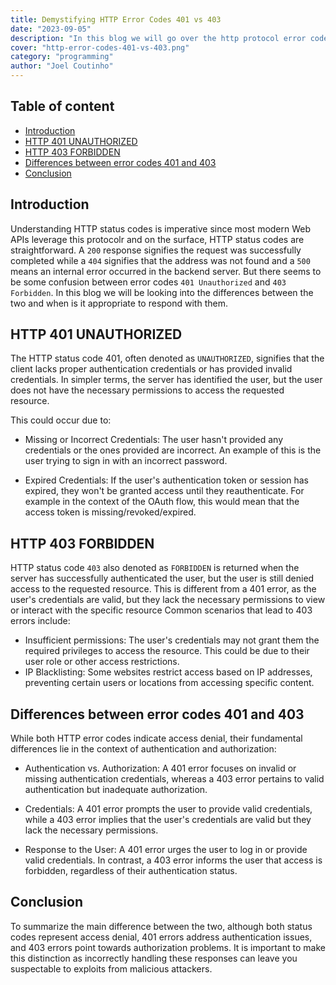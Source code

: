 ```yaml
---
title: Demystifying HTTP Error Codes 401 vs 403
date: "2023-09-05"
description: "In this blog we will go over the http protocol error codes 401 and 403 and describe when is it appropriate to use each of them."
cover: "http-error-codes-401-vs-403.png"
category: "programming"
author: "Joel Coutinho"
---
```


## Table of content
- [Introduction](#introduction)
- [HTTP 401 UNAUTHORIZED](#http-401-unauthorized)
- [HTTP 403 FORBIDDEN](#http-403-forbidden)
- [Differences between error codes 401 and 403](#differences-between-error-codes-401-and-403)
- [Conclusion](#conclusion)

## Introduction

Understanding HTTP status codes is imperative since most modern Web APIs leverage this protocolr and on the surface, HTTP status codes are straightforward. A `200` response signifies the request was successfully completed while a `404`  signifies that the address was not found and a `500` means an internal error occurred in the backend server. But there seems to be some confusion between error codes `401 Unauthorized` and `403 Forbidden`. In this blog we will be looking into the differences between the two and when is it appropriate to respond with them.

## HTTP 401 UNAUTHORIZED
The HTTP status code 401, often denoted as `UNAUTHORIZED`, signifies that the client lacks proper authentication credentials or has provided invalid credentials. In simpler terms, the server has identified the user, but the user does not have the necessary permissions to access the requested resource. 

This could occur due to:

- Missing or Incorrect Credentials: The user hasn't provided any credentials or the ones provided are incorrect. An example of this is the user trying to sign in with an incorrect password.

- Expired Credentials: If the user's authentication token or session has expired, they won't be granted access until they reauthenticate. For example in the context of the OAuth flow, this would mean that the access token is missing/revoked/expired.


## HTTP 403 FORBIDDEN
HTTP status code `403` also denoted as `FORBIDDEN` is returned when the server has successfully authenticated the user, but the user is still denied access to the requested resource. This is different from a 401 error, as the user's credentials are valid, but they lack the necessary permissions to view or interact with the specific resource
Common scenarios that lead to 403 errors include:

- Insufficient permissions: The user's credentials may not grant them the required privileges to access the resource. This could be due to their user role or other access restrictions.
- IP Blacklisting: Some websites restrict access based on IP addresses, preventing certain users or locations from accessing specific content.

## Differences between error codes 401 and 403

While both HTTP error codes indicate access denial, their fundamental differences lie in the context of authentication and authorization:

- Authentication vs. Authorization: A 401 error focuses on invalid or missing authentication credentials, whereas a 403 error pertains to valid authentication but inadequate authorization.

- Credentials: A 401 error prompts the user to provide valid credentials, while a 403 error implies that the user's credentials are valid but they lack the necessary permissions.

- Response to the User: A 401 error urges the user to log in or provide valid credentials. In contrast, a 403 error informs the user that access is forbidden, regardless of their authentication status.

## Conclusion

To summarize the main difference between the two, although both status codes represent access denial, 401 errors address authentication issues, and 403 errors point towards authorization problems.
It is important to make this distinction as incorrectly handling these responses can leave you suspectable to exploits from malicious attackers.  


